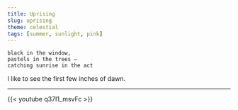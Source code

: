```yaml
---
title: Uprising
slug: uprising
theme: celestial
tags: [summer, sunlight, pink]
---
```


```
black in the window,
pastels in the trees —
catching sunrise in the act
```

I like to see the first few inches of dawn.

<!--more-->

---

{{< youtube q37I1_msvFc >}}

